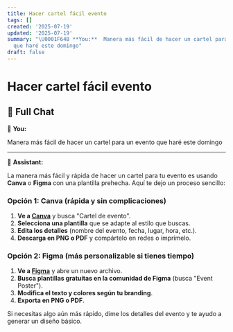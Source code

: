 ```yaml
---
title: Hacer cartel fácil evento
tags: []
created: '2025-07-19'
updated: '2025-07-19'
summary: "\U0001F64B **You:**  Manera más fácil de hacer un cartel para un evento
  que haré este domingo"
draft: false
---
```


# Hacer cartel fácil evento

## 🧠 Full Chat

🙋 **You:**

Manera más fácil de hacer un cartel para un evento que haré este domingo

---

🤖 **Assistant:**

La manera más fácil y rápida de hacer un cartel para tu evento es usando **Canva** o **Figma** con una plantilla prehecha. Aquí te dejo un proceso sencillo:  

### Opción 1: **Canva (rápida y sin complicaciones)**  
1. **Ve a [Canva](https://www.canva.com/)** y busca "Cartel de evento".  
2. **Selecciona una plantilla** que se adapte al estilo que buscas.  
3. **Edita los detalles** (nombre del evento, fecha, lugar, hora, etc.).  
4. **Descarga en PNG o PDF** y compártelo en redes o imprímelo.  

### Opción 2: **Figma (más personalizable si tienes tiempo)**  
1. **Ve a [Figma](https://www.figma.com/)** y abre un nuevo archivo.  
2. **Busca plantillas gratuitas en la comunidad de Figma** (busca "Event Poster").  
3. **Modifica el texto y colores según tu branding**.  
4. **Exporta en PNG o PDF**.  

Si necesitas algo aún más rápido, dime los detalles del evento y te ayudo a generar un diseño básico.
